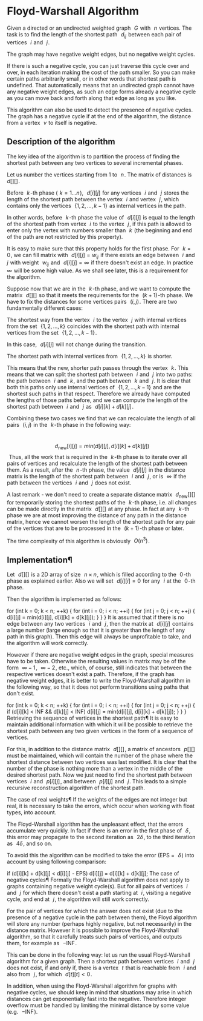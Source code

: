 # Floyd-Warshall Algorithm
Given a directed or an undirected weighted graph  
$G$  with  
$n$  vertices. The task is to find the length of the shortest path  
$d_{ij}$  between each pair of vertices  
$i$  and  
$j$ .

The graph may have negative weight edges, but no negative weight cycles.

If there is such a negative cycle, you can just traverse this cycle over and over, in each iteration making the cost of the path smaller. So you can make certain paths arbitrarily small, or in other words that shortest path is undefined. That automatically means that an undirected graph cannot have any negative weight edges, as such an edge forms already a negative cycle as you can move back and forth along that edge as long as you like.

This algorithm can also be used to detect the presence of negative cycles. The graph has a negative cycle if at the end of the algorithm, the distance from a vertex  
$v$  to itself is negative.

## Description of the algorithm
The key idea of the algorithm is to partition the process of finding the shortest path between any two vertices to several incremental phases.

Let us number the vertices starting from 1 to  
$n$ . The matrix of distances is  
$d[ ][ ]$ .

Before  
$k$ -th phase ( 
$k = 1 \dots n$ ),  
$d[i][j]$  for any vertices  
$i$  and  
$j$  stores the length of the shortest path between the vertex  
$i$  and vertex  
$j$ , which contains only the vertices  
$\{1, 2, ..., k-1\}$  as internal vertices in the path.

In other words, before  
$k$ -th phase the value of  
$d[i][j]$  is equal to the length of the shortest path from vertex  
$i$  to the vertex  
$j$ , if this path is allowed to enter only the vertex with numbers smaller than  
$k$  (the beginning and end of the path are not restricted by this property).

It is easy to make sure that this property holds for the first phase. For  
$k = 0$ , we can fill matrix with  
$d[i][j] = w_{i j}$  if there exists an edge between  
$i$  and  
$j$  with weight  
$w_{i j}$  and  
$d[i][j] = \infty$  if there doesn't exist an edge. In practice  
$\infty$  will be some high value. As we shall see later, this is a requirement for the algorithm.

Suppose now that we are in the  
$k$ -th phase, and we want to compute the matrix  
$d[ ][ ]$  so that it meets the requirements for the  
$(k + 1)$ -th phase. We have to fix the distances for some vertices pairs  
$(i, j)$ . There are two fundamentally different cases:

The shortest way from the vertex  
$i$  to the vertex  
$j$  with internal vertices from the set  
$\{1, 2, \dots, k\}$  coincides with the shortest path with internal vertices from the set  
$\{1, 2, \dots, k-1\}$ .

In this case,  
$d[i][j]$  will not change during the transition.

The shortest path with internal vertices from  
$\{1, 2, \dots, k\}$  is shorter.

This means that the new, shorter path passes through the vertex  
$k$ . This means that we can split the shortest path between  
$i$  and  
$j$  into two paths: the path between  
$i$  and  
$k$ , and the path between  
$k$  and  
$j$ . It is clear that both this paths only use internal vertices of  
$\{1, 2, \dots, k-1\}$  and are the shortest such paths in that respect. Therefore we already have computed the lengths of those paths before, and we can compute the length of the shortest path between  
$i$  and  
$j$  as  
$d[i][k] + d[k][j]$ .

Combining these two cases we find that we can recalculate the length of all pairs  
$(i, j)$  in the  
$k$ -th phase in the following way:

 
$$d_{\text{new}}[i][j] = min(d[i][j], d[i][k] + d[k][j])$$ 
Thus, all the work that is required in the  
$k$ -th phase is to iterate over all pairs of vertices and recalculate the length of the shortest path between them. As a result, after the  
$n$ -th phase, the value  
$d[i][j]$  in the distance matrix is the length of the shortest path between  
$i$  and  
$j$ , or is  
$\infty$  if the path between the vertices  
$i$  and  
$j$  does not exist.

A last remark - we don't need to create a separate distance matrix  
$d_{\text{new}}[ ][ ]$  for temporarily storing the shortest paths of the  
$k$ -th phase, i.e. all changes can be made directly in the matrix  
$d[ ][ ]$  at any phase. In fact at any  
$k$ -th phase we are at most improving the distance of any path in the distance matrix, hence we cannot worsen the length of the shortest path for any pair of the vertices that are to be processed in the  
$(k+1)$ -th phase or later.

The time complexity of this algorithm is obviously  
$O(n^3)$ .

## Implementation¶
Let  
$d[][]$  is a 2D array of size  
$n \times n$ , which is filled according to the  
$0$ -th phase as explained earlier. Also we will set  
$d[i][i] = 0$  for any  
$i$  at the  
$0$ -th phase.

Then the algorithm is implemented as follows:

for (int k = 0; k < n; ++k) {
    for (int i = 0; i < n; ++i) {
        for (int j = 0; j < n; ++j) {
            d[i][j] = min(d[i][j], d[i][k] + d[k][j]); 
        }
    }
}
It is assumed that if there is no edge between any two vertices  
$i$  and  
$j$ , then the matrix at  
$d[i][j]$  contains a large number (large enough so that it is greater than the length of any path in this graph). Then this edge will always be unprofitable to take, and the algorithm will work correctly.

However if there are negative weight edges in the graph, special measures have to be taken. Otherwise the resulting values in matrix may be of the form  
$\infty - 1$ ,  
$\infty - 2$ , etc., which, of course, still indicates that between the respective vertices doesn't exist a path. Therefore, if the graph has negative weight edges, it is better to write the Floyd-Warshall algorithm in the following way, so that it does not perform transitions using paths that don't exist.

for (int k = 0; k < n; ++k) {
    for (int i = 0; i < n; ++i) {
        for (int j = 0; j < n; ++j) {
            if (d[i][k] < INF && d[k][j] < INF)
                d[i][j] = min(d[i][j], d[i][k] + d[k][j]); 
        }
    }
}
Retrieving the sequence of vertices in the shortest path¶
It is easy to maintain additional information with which it will be possible to retrieve the shortest path between any two given vertices in the form of a sequence of vertices.

For this, in addition to the distance matrix  
$d[ ][ ]$ , a matrix of ancestors  
$p[ ][ ]$  must be maintained, which will contain the number of the phase where the shortest distance between two vertices was last modified. It is clear that the number of the phase is nothing more than a vertex in the middle of the desired shortest path. Now we just need to find the shortest path between vertices  
$i$  and  
$p[i][j]$ , and between  
$p[i][j]$  and  
$j$ . This leads to a simple recursive reconstruction algorithm of the shortest path.

The case of real weights¶
If the weights of the edges are not integer but real, it is necessary to take the errors, which occur when working with float types, into account.

The Floyd-Warshall algorithm has the unpleasant effect, that the errors accumulate very quickly. In fact if there is an error in the first phase of  
$\delta$ , this error may propagate to the second iteration as  
$2 \delta$ , to the third iteration as  
$4 \delta$ , and so on.

To avoid this the algorithm can be modified to take the error (EPS =  
$\delta$ ) into account by using following comparison:

if (d[i][k] + d[k][j] < d[i][j] - EPS)
    d[i][j] = d[i][k] + d[k][j]; 
The case of negative cycles¶
Formally the Floyd-Warshall algorithm does not apply to graphs containing negative weight cycle(s). But for all pairs of vertices  
$i$  and  
$j$  for which there doesn't exist a path starting at  
$i$ , visiting a negative cycle, and end at  
$j$ , the algorithm will still work correctly.

For the pair of vertices for which the answer does not exist (due to the presence of a negative cycle in the path between them), the Floyd algorithm will store any number (perhaps highly negative, but not necessarily) in the distance matrix. However it is possible to improve the Floyd-Warshall algorithm, so that it carefully treats such pairs of vertices, and outputs them, for example as  
$-\text{INF}$ .

This can be done in the following way: let us run the usual Floyd-Warshall algorithm for a given graph. Then a shortest path between vertices  
$i$  and  
$j$  does not exist, if and only if, there is a vertex  
$t$  that is reachable from  
$i$  and also from  
$j$ , for which  
$d[t][t] < 0$ .

In addition, when using the Floyd-Warshall algorithm for graphs with negative cycles, we should keep in mind that situations may arise in which distances can get exponentially fast into the negative. Therefore integer overflow must be handled by limiting the minimal distance by some value (e.g.  
$-\text{INF}$ ).

